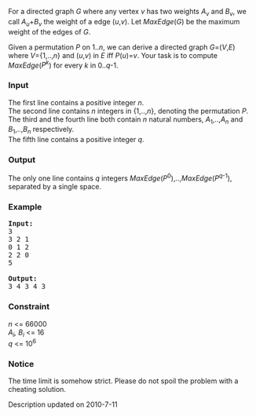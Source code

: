<p>For a directed graph <em>G</em> where any vertex <em>v</em> has two  weights <em>A<sub>v</sub></em> and <em>B<sub>v</sub></em>, we call <em>A<sub>u</sub></em>+<em>B<sub>v</sub></em> the weight of a edge (<em>u</em>,<em>v</em>). Let <em>MaxEdge</em>(<em>G</em>)  be the maximum weight of the edges of <em>G</em>.</p>
<p>Given a permutation <em>P</em> on 1..<em>n</em>, we can derive a directed graph <em>G</em>=(<em>V</em>,<em>E</em>)  where <em>V</em>={1,..,<em>n</em>} and (<em>u</em>,<em>v</em>) in <em>E</em> iff  <em>P</em>(<em>u</em>)=<em>v</em>. Your task is to compute <em>MaxEdge</em>(<em>P<sup>k</sup></em>)  for every <em>k</em> in 0..<em>q</em>-1.</p>
<h3>Input</h3>
<p>The first line contains a positive integer <em>n</em>.<br>The second line  contains <em>n</em> integers in {1,..,<em>n</em>}, denoting the permutation <em>P</em>.<br>The  third and the fourth line both contain <em>n</em> natural numbers, <em>A</em><sub>1</sub>,..,<em>A<sub>n</sub></em> and <em>B</em><sub>1</sub>,..,<em>B<sub>n</sub></em> respectively.<br>The fifth line contains a  positive integer <em>q</em>.</p>
<h3>Output</h3>
<p>The only one line contains <em>q</em> integers <em>MaxEdge</em>(<em>P</em><sup>0</sup>),..,<em>MaxEdge</em>(<em>P<sup>q</sup></em><sup>-1</sup>), separated by a single space.</p>
<h3>Example</h3>
<pre><strong>Input:</strong><br>3<br>3 2 1<br>0 1 2<br>2 2 0<br>5<br><br><strong>Output:</strong><br>3 4 3 4 3<br></pre>
<h3>Constraint</h3>
<p><em>n</em> &lt;= 66000<em><br>A<sub>i</sub>, </em><em>B<sub>i</sub></em> &lt;= 16<br><em>q</em> &lt;= 10<sup>6</sup><em><br></em></p>
<h3>Notice</h3>
<p>The time limit is somehow strict. Please do not spoil the problem with a cheating solution.</p>
<p>Description updated on 2010-7-11</p>